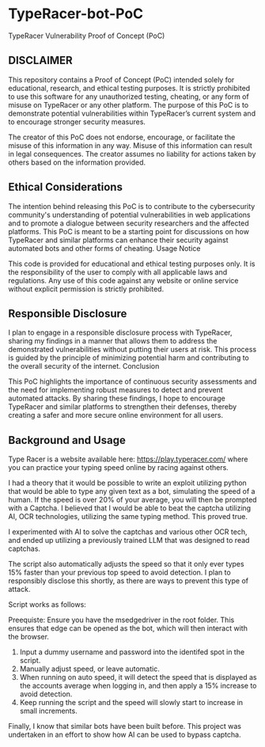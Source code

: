 # TypeRacer-bot-PoC

TypeRacer Vulnerability Proof of Concept (PoC)

## DISCLAIMER

This repository contains a Proof of Concept (PoC) intended solely for educational, research, and ethical testing purposes. It is strictly prohibited to use this software for any unauthorized testing, cheating, or any form of misuse on TypeRacer or any other platform. The purpose of this PoC is to demonstrate potential vulnerabilities within TypeRacer’s current system and to encourage stronger security measures.

The creator of this PoC does not endorse, encourage, or facilitate the misuse of this information in any way. Misuse of this information can result in legal consequences. The creator assumes no liability for actions taken by others based on the information provided.

## Ethical Considerations

The intention behind releasing this PoC is to contribute to the cybersecurity community's understanding of potential vulnerabilities in web applications and to promote a dialogue between security researchers and the affected platforms. This PoC is meant to be a starting point for discussions on how TypeRacer and similar platforms can enhance their security against automated bots and other forms of cheating.
Usage Notice

This code is provided for educational and ethical testing purposes only. It is the responsibility of the user to comply with all applicable laws and regulations. Any use of this code against any website or online service without explicit permission is strictly prohibited.

## Responsible Disclosure

I plan to engage in a responsible disclosure process with TypeRacer, sharing my findings in a manner that allows them to address the demonstrated vulnerabilities without putting their users at risk. This process is guided by the principle of minimizing potential harm and contributing to the overall security of the internet.
Conclusion

This PoC highlights the importance of continuous security assessments and the need for implementing robust measures to detect and prevent automated attacks. By sharing these findings, I hope to encourage TypeRacer and similar platforms to strengthen their defenses, thereby creating a safer and more secure online environment for all users.


## Background and Usage

Type Racer is a website available here: https://play.typeracer.com/ where you can practice your typing speed online by racing against others. 

I had a theory that it would be possible to write an exploit utilizing python that would be able to type any given text as a bot, simulating the speed of a human. If the speed is over 20% of your average, you will then be prompted with a Captcha. I believed that I would be able to beat the captcha utilizing AI, OCR technologies, utilizing the same typing method. This proved true.

I experimented with AI to solve the captchas and various other OCR tech, and ended up utilizing a previously trained LLM that was designed to read captchas. 

The script also automatically adjusts the speed so that it only ever types 15% faster than your previous top speed to avoid detection. I plan to responsibly disclose this shortly, as there are ways to prevent this type of attack. 

Script works as follows:

Preequiste: Ensure you have the msedgedriver in the root folder. This ensures that edge can be opened as the bot, which will then interact with the browser.

1. Input a dummy username and password into the identifed spot in the script.
2. Manually adjust speed, or leave automatic.
3. When running on auto speed, it will detect the speed that is displayed as the accounts average when logging in, and then apply a 15% increase to avoid detection.
4. Keep running the script and the speed will slowly start to increase in small increments.

Finally, I  know that similar bots have been built before. This project was undertaken in an effort to show how AI can be used to bypass captcha.
